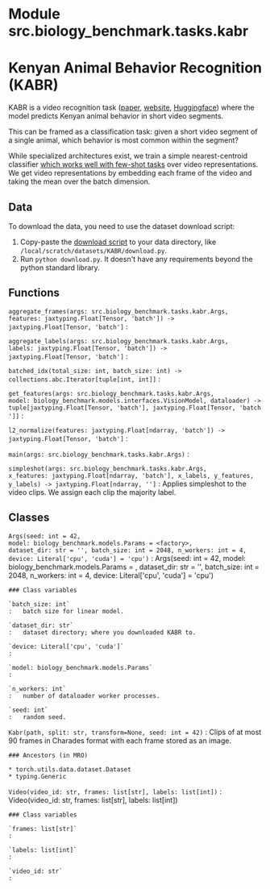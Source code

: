Module src.biology_benchmark.tasks.kabr
=======================================
# Kenyan Animal Behavior Recognition (KABR)

KABR is a video recognition task ([paper](https://openaccess.thecvf.com/content/WACV2024W/CV4Smalls/papers/Kholiavchenko_KABR_In-Situ_Dataset_for_Kenyan_Animal_Behavior_Recognition_From_Drone_WACVW_2024_paper.pdf), [website](https://kabrdata.xyz/), [Huggingface](https://huggingface.co/datasets/imageomics/KABR)) where the model predicts Kenyan animal behavior in short video segments.

This can be framed as a classification task: given a short video segment of a single animal, which behavior is most common within the segment?

While specialized architectures exist, we train a simple nearest-centroid classifier [which works well with few-shot tasks](https://arxiv.org/abs/1911.04623) over video representations.
We get video representations by embedding each frame of the video and taking the mean over the batch dimension.

## Data

To download the data, you need to use the dataset download script:

1. Copy-paste the [download script](https://huggingface.co/datasets/imageomics/KABR/raw/main/download.py) to your data directory, like `/local/scratch/datasets/KABR/download.py`.
2. Run `python download.py`. It doesn't have any requirements beyond the python standard library.

Functions
---------

`aggregate_frames(args: src.biology_benchmark.tasks.kabr.Args, features: jaxtyping.Float[Tensor, 'batch']) ‑> jaxtyping.Float[Tensor, 'batch']`
:   

`aggregate_labels(args: src.biology_benchmark.tasks.kabr.Args, labels: jaxtyping.Float[Tensor, 'batch']) ‑> jaxtyping.Float[Tensor, 'batch']`
:   

`batched_idx(total_size: int, batch_size: int) ‑> collections.abc.Iterator[tuple[int, int]]`
:   

`get_features(args: src.biology_benchmark.tasks.kabr.Args, model: biology_benchmark.models.interfaces.VisionModel, dataloader) ‑> tuple[jaxtyping.Float[Tensor, 'batch'], jaxtyping.Float[Tensor, 'batch']]`
:   

`l2_normalize(features: jaxtyping.Float[ndarray, 'batch']) ‑> jaxtyping.Float[Tensor, 'batch']`
:   

`main(args: src.biology_benchmark.tasks.kabr.Args)`
:   

`simpleshot(args: src.biology_benchmark.tasks.kabr.Args, x_features: jaxtyping.Float[ndarray, 'batch'], x_labels, y_features, y_labels) ‑> jaxtyping.Float[ndarray, '']`
:   Applies simpleshot to the video clips. We assign each clip the majority label.

Classes
-------

`Args(seed: int = 42, model: biology_benchmark.models.Params = <factory>, dataset_dir: str = '', batch_size: int = 2048, n_workers: int = 4, device: Literal['cpu', 'cuda'] = 'cpu')`
:   Args(seed: int = 42, model: biology_benchmark.models.Params = <factory>, dataset_dir: str = '', batch_size: int = 2048, n_workers: int = 4, device: Literal['cpu', 'cuda'] = 'cpu')

    ### Class variables

    `batch_size: int`
    :   batch size for linear model.

    `dataset_dir: str`
    :   dataset directory; where you downloaded KABR to.

    `device: Literal['cpu', 'cuda']`
    :

    `model: biology_benchmark.models.Params`
    :

    `n_workers: int`
    :   number of dataloader worker processes.

    `seed: int`
    :   random seed.

`Kabr(path, split: str, transform=None, seed: int = 42)`
:   Clips of at most 90 frames in Charades format with each frame stored as an image.

    ### Ancestors (in MRO)

    * torch.utils.data.dataset.Dataset
    * typing.Generic

`Video(video_id: str, frames: list[str], labels: list[int])`
:   Video(video_id: str, frames: list[str], labels: list[int])

    ### Class variables

    `frames: list[str]`
    :

    `labels: list[int]`
    :

    `video_id: str`
    :
